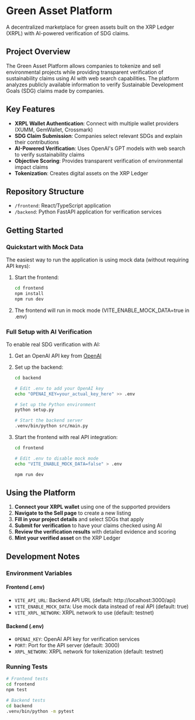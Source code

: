 # Green Asset Platform

A decentralized marketplace for green assets built on the XRP Ledger (XRPL) with AI-powered verification of SDG claims.

## Project Overview

The Green Asset Platform allows companies to tokenize and sell environmental projects while providing transparent verification of sustainability claims using AI with web search capabilities. The platform analyzes publicly available information to verify Sustainable Development Goals (SDG) claims made by companies.

## Key Features

- **XRPL Wallet Authentication**: Connect with multiple wallet providers (XUMM, GemWallet, Crossmark)
- **SDG Claim Submission**: Companies select relevant SDGs and explain their contributions
- **AI-Powered Verification**: Uses OpenAI's GPT models with web search to verify sustainability claims
- **Objective Scoring**: Provides transparent verification of environmental impact claims
- **Tokenization**: Creates digital assets on the XRP Ledger

## Repository Structure

- `/frontend`: React/TypeScript application
- `/backend`: Python FastAPI application for verification services

## Getting Started

### Quickstart with Mock Data

The easiest way to run the application is using mock data (without requiring API keys):

1. Start the frontend:
   ```bash
   cd frontend
   npm install
   npm run dev
   ```

2. The frontend will run in mock mode (VITE_ENABLE_MOCK_DATA=true in .env)

### Full Setup with AI Verification

To enable real SDG verification with AI:

1. Get an OpenAI API key from [OpenAI](https://platform.openai.com)

2. Set up the backend:
   ```bash
   cd backend
   
   # Edit .env to add your OpenAI key
   echo "OPENAI_KEY=your_actual_key_here" >> .env
   
   # Set up the Python environment
   python setup.py
   
   # Start the backend server
   .venv/bin/python src/main.py
   ```

3. Start the frontend with real API integration:
   ```bash
   cd frontend
   
   # Edit .env to disable mock mode
   echo "VITE_ENABLE_MOCK_DATA=false" > .env
   
   npm run dev
   ```

## Using the Platform

1. **Connect your XRPL wallet** using one of the supported providers
2. **Navigate to the Sell page** to create a new listing
3. **Fill in your project details** and select SDGs that apply
4. **Submit for verification** to have your claims checked using AI
5. **Review the verification results** with detailed evidence and scoring
6. **Mint your verified asset** on the XRP Ledger

## Development Notes

### Environment Variables

#### Frontend (.env)
- `VITE_API_URL`: Backend API URL (default: http://localhost:3000/api)
- `VITE_ENABLE_MOCK_DATA`: Use mock data instead of real API (default: true)
- `VITE_XRPL_NETWORK`: XRPL network to use (default: testnet)

#### Backend (.env)
- `OPENAI_KEY`: OpenAI API key for verification services
- `PORT`: Port for the API server (default: 3000)
- `XRPL_NETWORK`: XRPL network for tokenization (default: testnet)

### Running Tests

```bash
# Frontend tests
cd frontend
npm test

# Backend tests
cd backend
.venv/bin/python -m pytest
```